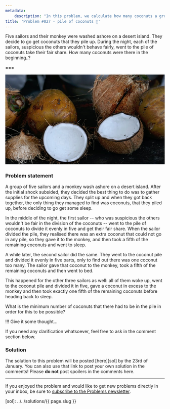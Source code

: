 ```yaml
---
metadata:
    description: "In this problem, we calculate how many coconuts a group of sailors found in a desert island."
title: 'Problem #027 - pile of coconuts 🥥'
---
```


Five sailors and their monkey were washed ashore on a desert island.
They decide to go get coconuts that they pile up.
During the night, each of the sailors, suspicious the others wouldn't behave fairly,
went to the pile of coconuts take their fair share.
How many coconuts were there in the beginning..?

===

![A photograph of some coconuts, courtesy of user "zibik" from unsplash.com.](thumbnail.jpg)

### Problem statement

A group of five sailors and a monkey wash ashore on a desert island.
After the initial shock subsided, they decided the best thing to do was to gather
supplies for the upcoming days.
They split up and when they got back together, the only thing they managed
to find was coconuts, that they piled up, before deciding to go get some sleep.

In the middle of the night, the first sailor -- who was suspicious the others wouldn't
be fair in the division of the coconuts -- went to the pile of coconuts to divide it
evenly in five and get their fair share.
When the sailor divided the pile, they realised there was an extra coconut that could
not go in any pile, so they gave it to the monkey, and then took a fifth of the
remaining coconuts and went to sleep.

A while later, the second sailor did the same.
They went to the coconut pile and divided it evenly in five parts, only to find out
there was one coconut too many.
The sailor gave that coconut to the monkey, took a fifth of the remaining coconuts and
then went to bed.

This happened for the other three sailors as well: all of them woke up, went to the
coconut pile and divided it in five, gave a coconut in excess to the monkey and then
took exactly one fifth of the remaining coconuts before heading back to sleep.

What is the minimum number of coconuts that there had to be in the pile in order
for this to be possible?

!!! Give it some thought...

If you need any clarification whatsoever, feel free to ask in the comment section below.

### Solution

The solution to this problem will be posted [here][sol] by the 23rd of January.
You can also use that link to post your own solution in the comments! Please **do not** post spoilers in the comments here.
<!--You can read the solution [here][sol] to compare with your own solution.
You can also use that link to post your own solution in the comments! Please **do not** post spoilers in the comments here.-->

---

If you enjoyed the problem and would like to get new problems directly in your inbox, be sure to [subscribe to the Problems newsletter][subscribe].

[subscribe]: https://mathspp.com/subscribe
[sol]: ../../solutions/{{ page.slug }}
